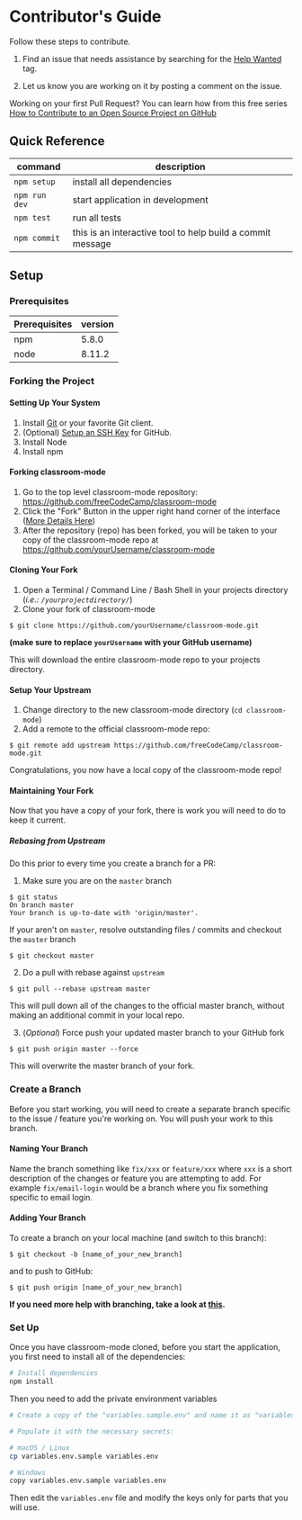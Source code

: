 # Contributor's Guide

Follow these steps to contribute.

1. Find an issue that needs assistance by searching for the [Help Wanted](https://github.com/freeCodeCamp/classroom-mode/labels/help%20wanted) tag.

2. Let us know you are working on it by posting a comment on the issue.

Working on your first Pull Request? You can learn how from this free series [How to Contribute to an Open Source Project on GitHub](https://egghead.io/series/how-to-contribute-to-an-open-source-project-on-github)

## Quick Reference

| command | description |
| ---- | ---- | 
| `npm setup` | install all dependencies |
| `npm run dev` | start application in development |
| `npm test` | run all tests |
| `npm commit` | this is an interactive tool to help build a commit message |

## Setup

### Prerequisites

| Prerequisites | version |
| ---- | ---- | 
| npm | 5.8.0 |
| node | 8.11.2 |

### Forking the Project

#### Setting Up Your System

1. Install [Git](https://git-scm.com/) or your favorite Git client.
2. (Optional) [Setup an SSH Key](https://help.github.com/articles/generating-an-ssh-key/) for GitHub.
3. Install Node
4. Install npm

#### Forking classroom-mode

1. Go to the top level classroom-mode repository: <https://github.com/freeCodeCamp/classroom-mode>
2. Click the "Fork" Button in the upper right hand corner of the interface ([More Details Here](https://help.github.com/articles/fork-a-repo/))
3. After the repository (repo) has been forked, you will be taken to your copy of the classroom-mode repo at <https://github.com/yourUsername/classroom-mode>

#### Cloning Your Fork

1. Open a Terminal / Command Line / Bash Shell in your projects directory (_i.e.: `/yourprojectdirectory/`_)
2. Clone your fork of classroom-mode

```shell
$ git clone https://github.com/yourUsername/classroom-mode.git
```

**(make sure to replace `yourUsername` with your GitHub username)**

This will download the entire classroom-mode repo to your projects directory.

#### Setup Your Upstream

1. Change directory to the new classroom-mode directory (`cd classroom-mode`)
2. Add a remote to the official classroom-mode repo:

```shell
$ git remote add upstream https://github.com/freeCodeCamp/classroom-mode.git
```

Congratulations, you now have a local copy of the classroom-mode repo!

#### Maintaining Your Fork

Now that you have a copy of your fork, there is work you will need to do to keep it current.

##### Rebasing from Upstream

Do this prior to every time you create a branch for a PR:

1. Make sure you are on the `master` branch

```shell
$ git status
On branch master
Your branch is up-to-date with 'origin/master'.
```
If your aren't on `master`, resolve outstanding files / commits and checkout the `master` branch

```shell
$ git checkout master
```

2. Do a pull with rebase against `upstream`

```shell
$ git pull --rebase upstream master
```

This will pull down all of the changes to the official master branch, without making an additional commit in your local repo.

3. (_Optional_) Force push your updated master branch to your GitHub fork

```shell
$ git push origin master --force
```

This will overwrite the master branch of your fork.

### Create a Branch

Before you start working, you will need to create a separate branch specific to the issue / feature you're working on. You will push your work to this branch.

#### Naming Your Branch

Name the branch something like `fix/xxx` or `feature/xxx` where `xxx` is a short description of the changes or feature you are attempting to add. For example `fix/email-login` would be a branch where you fix something specific to email login.

#### Adding Your Branch

To create a branch on your local machine (and switch to this branch):

```shell
$ git checkout -b [name_of_your_new_branch]
```

and to push to GitHub:

```shell
$ git push origin [name_of_your_new_branch]
```

**If you need more help with branching, take a look at [this](https://github.com/Kunena/Kunena-Forum/wiki/Create-a-new-branch-with-git-and-manage-branches).**

### Set Up

Once you have classroom-mode cloned, before you start the application, you first need to install all of the dependencies:

```bash
# Install dependencies
npm install
```

Then you need to add the private environment variables 

```bash
# Create a copy of the "variables.sample.env" and name it as "variables.env".

# Populate it with the necessary secrets:

# macOS / Linux
cp variables.env.sample variables.env

# Windows
copy variables.env.sample variables.env
```

Then edit the `variables.env` file and modify the keys only for parts that you will use.

